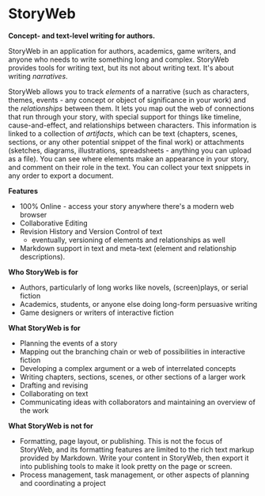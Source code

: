 # StoryWeb

**Concept- and text-level writing for authors.**

StoryWeb in an application for authors, academics, game writers, and anyone who needs to write something long and complex.
StoryWeb provides tools for writing text, but its not about writing text. It's about writing *narratives*.

StoryWeb allows you to track *elements* of a narrative (such as characters, themes, events - 
any concept or object of significance in your work) and the *relationships* between them. It lets you map out the web
of connections that run through your story, with special support for things like timeline, cause-and-effect, and
relationships between characters. This information is linked to a collection of *artifacts*, which can be text
(chapters, scenes, sections, or any other potential snippet of the final work) or attachments (sketches, diagrams,
illustrations, spreadsheets - anything you can upload as a file). You can see where elements make an appearance in your
story, and comment on their role in the text. You can collect your text snippets in any order to export a document.

**Features**
* 100% Online - access your story anywhere there's a modern web browser
* Collaborative Editing
* Revision History and Version Control of text
     * eventually, versioning of elements and relationships as well
* Markdown support in text and meta-text (element and relationship descriptions).

**Who StoryWeb is for**
* Authors, particularly of long works like novels, (screen)plays, or serial fiction
* Academics, students, or anyone else doing long-form persuasive writing
* Game designers or writers of interactive fiction

**What StoryWeb is for**
* Planning the events of a story
* Mapping out the branching chain or web of possibilities in interactive fiction
* Developing a complex argument or a web of interrelated concepts
* Writing chapters, sections, scenes, or other sections of a larger work
* Drafting and revising
* Collaborating on text
* Communicating ideas with collaborators and maintaining an overview of the work

**What StoryWeb is not for**
* Formatting, page layout, or publishing. This is not the focus of StoryWeb, and
  its formatting features are limited to the rich text markup provided by Markdown.
  Write your content in StoryWeb, then export it into publishing tools to make it
  look pretty on the page or screen.
* Process management, task management, or other aspects of planning and coordinating a project
